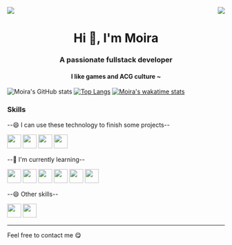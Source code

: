 <!--
**MoiraDust/MoiraDust** is a ✨ _special_ ✨ repository because its `README.md` (this file) appears on your GitHub profile.

Here are some ideas to get you started:

- 🔭 I’m currently working on ...
- 🌱 I’m currently learning ...
- 👯 I’m looking to collaborate on ...
- 🤔 I’m looking for help with ...
- 💬 Ask me about ...
- 📫 How to reach me: ...
- 😄 Pronouns: ...
- ⚡ Fun fact: ...
-->
<p>
  <a href="https://count.getloli.com/"><img src="https://count.getloli.com/get/@:MoiraDst"></a>
  <img src="https://weather-icon.journeyad.repl.co/@sydney?v=1" align="right">
</p>
<h1 align="center">Hi 👋, I'm Moira</h1>
<h3 align="center">A passionate fullstack developer</h3>
<h4 align="center">I like games and ACG culture ~</h4>

<span> ![Moira's GitHub stats](https://bad-apple-github-readme.vercel.app/api?show_bg=1&username=moiradust) </span>
<span> [![Top Langs](https://github-readme-stats.vercel.app/api/top-langs/?username=moiradust&layout=compact)](https://github.com/moiradust/github-readme-stats) </span>
<span>[![Moira's wakatime stats](https://github-readme-stats.vercel.app/api/wakatime?username=moiradust&layout=compact)](https://github.com/moiradust/github-readme-stats)
</span>


<h3>Skills</h3>
<p> --😄 I can use these technology to finish some projects--</P>
<span>
<img height="32" width="32" src="https://cdn.jsdelivr.net/npm/simple-icons@v6/icons/react.svg" />
<img height="32" width="32" src="https://cdn.jsdelivr.net/npm/simple-icons@v6/icons/nodedotjs.svg" />
<img height="32" width="32" src="https://cdn.jsdelivr.net/npm/simple-icons@v6/icons/mysql.svg" />
<img height="32" width="32" src="https://cdn.jsdelivr.net/npm/simple-icons@v6/icons/mongodb.svg" /></span>
<p> --🌱 I'm currently learning--</p>
<span>
<img height="32" width="32" src="https://cdn.jsdelivr.net/npm/simple-icons@v6/icons/react.svg" />
<img height="32" width="32" src="https://cdn.jsdelivr.net/npm/simple-icons@v6/icons/html5.svg" />
<img height="32" width="32" src="https://cdn.jsdelivr.net/npm/simple-icons@v6/icons/css3.svg" />
<img height="32" width="32" src="https://cdn.jsdelivr.net/npm/simple-icons@v6/icons/javascript.svg" />
<img height="32" width="32" src="https://cdn.jsdelivr.net/npm/simple-icons@v6/icons/spring.svg" />
<img height="32" width="32" src="https://cdn.jsdelivr.net/npm/simple-icons@v6/icons/macos.svg" />
</span>
<p> --😄 Other skills--</p>
<span>
<img height="32" width="32" src="https://cdn.jsdelivr.net/npm/simple-icons@v6/icons/github.svg" />
<img height="32" width="32" src="https://cdn.jsdelivr.net/npm/simple-icons@v6/icons/markdown.svg" />
</span>
<hr />
Feel free to contact me 😋
